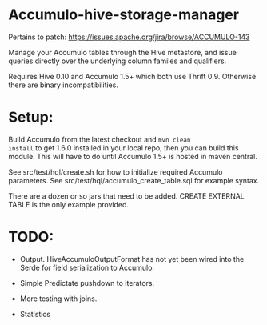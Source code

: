 Accumulo-hive-storage-manager
=============================

Pertains to patch: https://issues.apache.org/jira/browse/ACCUMULO-143

Manage your Accumulo tables through the Hive metastore, and issue queries directly over the underlying column familes and qualifiers. 

Requires Hive 0.10 and Accumulo 1.5+ which both use Thrift 0.9. Otherwise there are binary incompatibilities. 

Setup:
=================

Build Accumulo from the latest checkout and <code>mvn clean install</code> to get 1.6.0 installed in your local repo, then you can build this module. This will
have to do until Accumulo 1.5+ is hosted in maven central.

See src/test/hql/create.sh for how to initialize required Accumulo parameters. 
See src/test/hql/accumulo_create_table.sql for example syntax.

There are a dozen or so jars that need to be added. CREATE EXTERNAL TABLE is the only example provided. 

TODO: 
====================

*	Output. HiveAccumuloOutputFormat has not yet been wired into the Serde for field serialization to Accumulo.

*	Simple Predictate pushdown to iterators.

*	More testing with joins. 

*	Statistics


